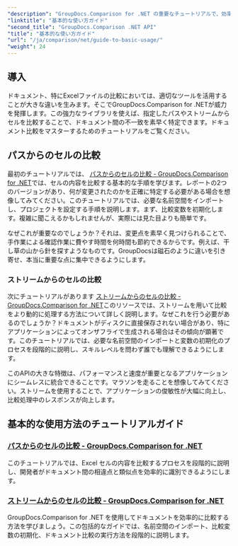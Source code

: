 ```yaml
---
"description": "GroupDocs.Comparison for .NET の重要なチュートリアルで、効率的なドキュメント比較と開発の洞察を入手できます。Excel のセルを簡単に比較する方法を学びましょう。"
"linktitle": "基本的な使い方ガイド"
"second_title": "GroupDocs.Comparison .NET API"
"title": "基本的な使い方ガイド"
"url": "/ja/comparison/net/guide-to-basic-usage/"
"weight": 24
---
```


## 導入

ドキュメント、特にExcelファイルの比較においては、適切なツールを活用することが大きな違いを生みます。そこでGroupDocs.Comparison for .NETが威力を発揮します。この強力なライブラリを使えば、指定したパスやストリームからセルを比較することで、ドキュメント間の不一致を素早く特定できます。ドキュメント比較をマスターするためのチュートリアルをご覧ください。

## パスからのセルの比較

最初のチュートリアルでは、 [パスからのセルの比較 - GroupDocs.Comparison for .NET](./comparing-cells-from-path/)では、セルの内容を比較する基本的な手順を学びます。レポートの2つのバージョンがあり、何が変更されたのかを正確に特定する必要がある場合を想像してみてください。このチュートリアルでは、必要な名前空間をインポートし、プロジェクトを設定する手順を説明します。まず、比較変数を初期化します。複雑に聞こえるかもしれませんが、実際には見た目よりも簡単です。

なぜこれが重要なのでしょうか？それは、変更点を素早く見つけられることで、手作業による確認作業に費やす時間を何時間も節約できるからです。例えば、干し草の山から針を探すようなものです。GroupDocsは磁石のように違いを引き寄せ、本当に重要な点に集中できるようにします。

### ストリームからのセルの比較

次にチュートリアルがあります [ストリームからのセルの比較 - GroupDocs.Comparison for .NET](./comparing-cells-from-stream/)このリソースでは、ストリームを用いて比較をより動的に処理する方法について詳しく説明します。なぜこれを行う必要があるのでしょうか？ドキュメントがディスクに直接保存されない場合があり、特にアプリケーションによってオンザフライで生成される場合はその傾向が顕著です。このチュートリアルでは、必要な名前空間のインポートと変数の初期化のプロセスを段階的に説明し、スキルレベルを問わず誰でも理解できるようにします。

このAPIの大きな特徴は、パフォーマンスと速度が重要となるアプリケーションにシームレスに統合できることです。マラソンを走ることを想像してみてください。ストリームを使用することで、アプリケーションの俊敏性が大幅に向上し、比較処理中のレスポンスが向上します。

## 基本的な使用方法のチュートリアルガイド
### [パスからのセルの比較 - GroupDocs.Comparison for .NET](./comparing-cells-from-path/)
このチュートリアルでは、Excel セルの内容を比較するプロセスを段階的に説明し、開発者がドキュメント間の相違点と類似点を効率的に識別できるようにします。
### [ストリームからのセルの比較 - GroupDocs.Comparison for .NET](./comparing-cells-from-stream/)
GroupDocs.Comparison for .NET を使用してドキュメントを効率的に比較する方法を学びましょう。この包括的なガイドでは、名前空間のインポート、比較変数の初期化、ドキュメント比較の実行方法を段階的に説明します。